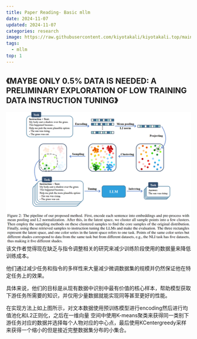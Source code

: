 ```yaml
---
title: Paper Reading- Basic mllm
date: 2024-11-07
updated: 2024-11-07
categories: research
image: https://raw.githubusercontent.com/kiyotakali/kiyotakali.top/main/pic_back/elden2.webp
tags:
  - mllm
top: 1
---
```


## 《MAYBE ONLY 0.5% DATA IS NEEDED: A PRELIMINARY  EXPLORATION OF LOW TRAINING DATA INSTRUCTION TUNING》
![alt text](./image-17.png)
该文作者觉得现在缺乏与指令调整相关的研究来减少训练阶段使用的数据量来降低训练成本。

他们通过减少任务和指令的多样性来大量减少微调数据集的规模并仍然保证他在特定任务上的效果。

具体来说，他们的目标是从现有数据中识别中最有价值的核心样本，帮助模型获取下游任务所需要的知识，并仅用少量数据就能实现同等甚至更好的性能。

在实现方法上如上图所示，对文本数据使用预训练模型进行encoding然后进行均值池化和L2正则化，之后在一维向量 空间中使用K-means聚类来获得同一类别下游任务对应的数据并选择每个人物对应的中心点，最后使用KCentergreedy采样来获得一个缩小的但是接近完整数据集分布的小集合。